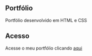 ## Portfólio
Portfólio desenvolvido em HTML e CSS

## Acesso
Acesse o meu portfólio clicando [aqui](https://luizhenrique1304.github.io/Meu-Portf-lio/)
